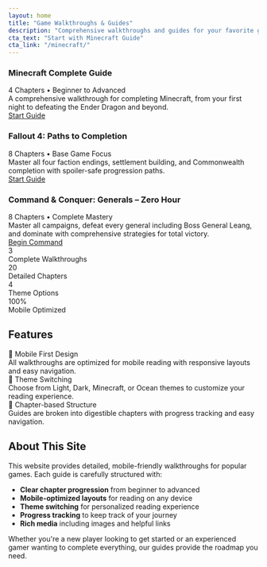 ```yaml
---
layout: home
title: "Game Walkthroughs & Guides"
description: "Comprehensive walkthroughs and guides for your favorite games, optimized for mobile reading with theme switching."
cta_text: "Start with Minecraft Guide"
cta_link: "/minecraft/"
---
```


<div class="walkthrough-grid">
  <div class="walkthrough-card">
    <h3>Minecraft Complete Guide</h3>
    <div class="card-meta">4 Chapters • Beginner to Advanced</div>
    <div class="card-description">
      A comprehensive walkthrough for completing Minecraft, from your first night to defeating the Ender Dragon and beyond.
    </div>
    <a href="{{ '/minecraft/' | relative_url }}" class="btn">Start Guide</a>
  </div>
  
  <div class="walkthrough-card">
    <h3>Fallout 4: Paths to Completion</h3>
    <div class="card-meta">8 Chapters • Base Game Focus</div>
    <div class="card-description">
      Master all four faction endings, settlement building, and Commonwealth completion with spoiler-safe progression paths.
    </div>
    <a href="{{ '/fallout4/' | relative_url }}" class="btn">Start Guide</a>
  </div>
  
  <div class="walkthrough-card">
    <h3>Command & Conquer: Generals – Zero Hour</h3>
    <div class="card-meta">8 Chapters • Complete Mastery</div>
    <div class="card-description">
      Master all campaigns, defeat every general including Boss General Leang, and dominate with comprehensive strategies for total victory.
    </div>
    <a href="{{ '/command-and-conquer-generals-zero-hour/' | relative_url }}" class="btn">Begin Command</a>
  </div>
</div>

<div class="stats-grid">
  <div class="stat-card">
    <span class="stat-number">3</span>
    <div class="stat-label">Complete Walkthroughs</div>
  </div>
  <div class="stat-card">
    <span class="stat-number">20</span>
    <div class="stat-label">Detailed Chapters</div>
  </div>
  <div class="stat-card">
    <span class="stat-number">4</span>
    <div class="stat-label">Theme Options</div>
  </div>
  <div class="stat-card">
    <span class="stat-number">100%</span>
    <div class="stat-label">Mobile Optimized</div>
  </div>
</div>

## Features

<div class="tip-box">
  <div class="tip-title">📱 Mobile First Design</div>
  All walkthroughs are optimized for mobile reading with responsive layouts and easy navigation.
</div>

<div class="tip-box success">
  <div class="tip-title">🎨 Theme Switching</div>
  Choose from Light, Dark, Minecraft, or Ocean themes to customize your reading experience.
</div>

<div class="tip-box warning">
  <div class="tip-title">📖 Chapter-based Structure</div>
  Guides are broken into digestible chapters with progress tracking and easy navigation.
</div>

## About This Site

This website provides detailed, mobile-friendly walkthroughs for popular games. Each guide is carefully structured with:

- **Clear chapter progression** from beginner to advanced
- **Mobile-optimized layouts** for reading on any device
- **Theme switching** for personalized reading experience
- **Progress tracking** to keep track of your journey
- **Rich media** including images and helpful links

Whether you're a new player looking to get started or an experienced gamer wanting to complete everything, our guides provide the roadmap you need.